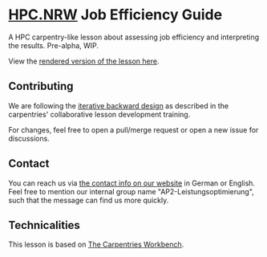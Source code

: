 # [HPC.NRW](https://hpc.dh.nrw/) Job Efficiency Guide
A HPC carpentry-like lesson about assessing job efficiency
and interpreting the results.
Pre-alpha, WIP.

View the [rendered version of the lesson here](https://stderr-enst.github.io/jobefficiency/).

## Contributing
We are following the [iterative backward design](https://carpentries.github.io/lesson-development-training) as described in the carpentries' collaborative lesson development training.

For changes, feel free to open a pull/merge request or open a new issue for discussions.


## Contact
You can reach us via [the contact info on our website](https://hpc.dh.nrw/) in German or English.
Feel free to mention our internal group name "AP2-Leistungsoptimierung", such that the message can find us more quickly.


## Technicalities
This lesson is based on [The Carpentries Workbench](https://github.com/carpentries/workbench-template-md). 
